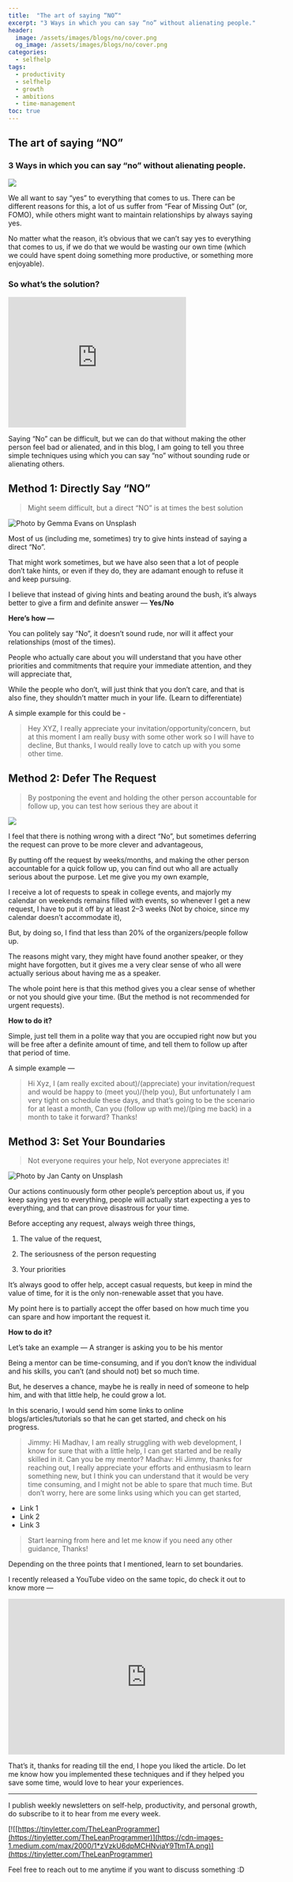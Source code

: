 ```yaml
---
title:  "The art of saying “NO”"
excerpt: "3 Ways in which you can say “no” without alienating people."
header:
  image: /assets/images/blogs/no/cover.png
  og_image: /assets/images/blogs/no/cover.png
categories:
  - selfhelp
tags:
  - productivity
  - selfhelp
  - growth
  - ambitions
  - time-management
toc: true
---
```



## The art of saying “NO”

### 3 Ways in which you can say “no” without alienating people.

![](https://cdn-images-1.medium.com/max/2800/1*kYiJBAVAj2PvEIcsOeQa-Q.png)

We all want to say “yes” to everything that comes to us. There can be different reasons for this, a lot of us suffer from “Fear of Missing Out” (or, FOMO), while others might want to maintain relationships by always saying yes.

No matter what the reason, it’s obvious that we can’t say yes to everything that comes to us, if we do that we would be wasting our own time (which we could have spent doing something more productive, or something more enjoyable).

### So what’s the solution?

<iframe src="https://giphy.com/embed/MB6mmz21wDPZc2827I" width="360" height="264" frameBorder="0" class="giphy-embed" allowFullScreen></iframe>

Saying “No” can be difficult, but we can do that without making the other person feel bad or alienated, and in this blog, I am going to tell you three simple techniques using which you can say “no” without sounding rude or alienating others.

## Method 1: Directly Say “NO”
>  Might seem difficult, but a direct “NO” is at times the best solution

![Photo by [Gemma Evans](https://unsplash.com/@stayandroam?utm_source=unsplash&utm_medium=referral&utm_content=creditCopyText) on [Unsplash](https://unsplash.com/s/photos/no?utm_source=unsplash&utm_medium=referral&utm_content=creditCopyText)](https://cdn-images-1.medium.com/max/2000/0*4u0iI2xb08ypDmwQ)

Most of us (including me, sometimes) try to give hints instead of saying a direct “No”.

That might work sometimes, but we have also seen that a lot of people don’t take hints, or even if they do, they are adamant enough to refuse it and keep pursuing.

I believe that instead of giving hints and beating around the bush, it’s always better to give a firm and definite answer — **Yes/No**

**Here’s how —**

You can politely say “No”, it doesn’t sound rude, nor will it affect your relationships (most of the times).

People who actually care about you will understand that you have other priorities and commitments that require your immediate attention, and they will appreciate that,

While the people who don’t, will just think that you don’t care, and that is also fine, they shouldn’t matter much in your life. (Learn to differentiate)

A simple example for this could be -
>  Hey XYZ,
I really appreciate your invitation/opportunity/concern, but at this moment I am really busy with some other work so I will have to decline,
But thanks, I would really love to catch up with you some other time.

## Method 2: Defer The Request
>  By postponing the event and holding the other person accountable for follow up, you can test how serious they are about it

![](https://cdn-images-1.medium.com/max/2000/0*0c_gzxuZFfEPVbAy)

I feel that there is nothing wrong with a direct “No”, but sometimes deferring the request can prove to be more clever and advantageous,

By putting off the request by weeks/months, and making the other person accountable for a quick follow up, you can find out who all are actually serious about the purpose. Let me give you my own example,

I receive a lot of requests to speak in college events, and majorly my calendar on weekends remains filled with events, so whenever I get a new request, I have to put it off by at least 2–3 weeks (Not by choice, since my calendar doesn’t accommodate it),

But, by doing so, I find that less than 20% of the organizers/people follow up.

The reasons might vary, they might have found another speaker, or they might have forgotten, but it gives me a very clear sense of who all were actually serious about having me as a speaker.

The whole point here is that this method gives you a clear sense of whether or not you should give your time. (But the method is not recommended for urgent requests).

**How to do it?**

Simple, just tell them in a polite way that you are occupied right now but you will be free after a definite amount of time, and tell them to follow up after that period of time.

A simple example —
>  Hi Xyz,
I (am really excited about)/(appreciate) your invitation/request and would be happy to (meet you)/(help you),
>  But unfortunately I am very tight on schedule these days, and that’s going to be the scenario for at least a month,
>  Can you (follow up with me)/(ping me back) in a month to take it forward?
Thanks!

## Method 3: Set Your Boundaries
>  Not everyone requires your help,
Not everyone appreciates it!

![Photo by [Jan Canty](https://unsplash.com/@jancanty?utm_source=unsplash&utm_medium=referral&utm_content=creditCopyText) on [Unsplash](https://unsplash.com/s/photos/boundary?utm_source=unsplash&utm_medium=referral&utm_content=creditCopyText)](https://cdn-images-1.medium.com/max/2000/0*xdxb5Rw0971XuGvS)

Our actions continuously form other people’s perception about us, if you keep saying yes to everything, people will actually start expecting a yes to everything, and that can prove disastrous for your time.

Before accepting any request, always weigh three things,

 1. The value of the request,

 2. The seriousness of the person requesting

 3. Your priorities

It’s always good to offer help, accept casual requests, but keep in mind the value of time, for it is the only non-renewable asset that you have.

My point here is to partially accept the offer based on how much time you can spare and how important the request it.

**How to do it?**

Let’s take an example — A stranger is asking you to be his mentor

Being a mentor can be time-consuming, and if you don’t know the individual and his skills, you can’t (and should not) bet so much time.

But, he deserves a chance, maybe he is really in need of someone to help him, and with that little help, he could grow a lot.

In this scenario, I would send him some links to online blogs/articles/tutorials so that he can get started, and check on his progress.
>  Jimmy: Hi Madhav, I am really struggling with web development, I know for sure that with a little help, I can get started and be really skilled in it. Can you be my mentor?
>  Madhav: Hi Jimmy, thanks for reaching out,
>  I really appreciate your efforts and enthusiasm to learn something new, but I think you can understand that it would be very time consuming, and I might not be able to spare that much time.
>  But don’t worry, here are some links using which you can get started, 
- Link 1
- Link 2
- Link 3
>  Start learning from here and let me know if you need any other guidance,
Thanks!

Depending on the three points that I mentioned, learn to set boundaries.

I recently released a YouTube video on the same topic, do check it out to know more —

<iframe width="560" height="315" src="https://www.youtube.com/embed/wgjioLGEDLQ" frameborder="0" allow="accelerometer; autoplay; clipboard-write; encrypted-media; gyroscope; picture-in-picture" allowfullscreen></iframe>

That’s it, thanks for reading till the end, I hope you liked the article. Do let me know how you implemented these techniques and if they helped you save some time, would love to hear your experiences.

***

I publish weekly newsletters on self-help, productivity, and personal growth, do subscribe to it to hear from me every week.

[![[https://tinyletter.com/TheLeanProgrammer](https://tinyletter.com/TheLeanProgrammer)](https://cdn-images-1.medium.com/max/2000/1*zVzkU6dpMCHNviaY9TtmTA.png)](https://tinyletter.com/TheLeanProgrammer)

Feel free to reach out to me anytime if you want to discuss something :D
